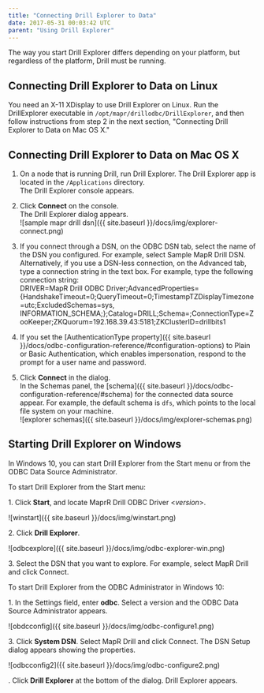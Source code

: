 ```yaml
---
title: "Connecting Drill Explorer to Data"
date: 2017-05-31 00:03:42 UTC
parent: "Using Drill Explorer"
---
```

The way you start Drill Explorer differs depending on your platform, but regardless of the platform, Drill must be running. 

## Connecting Drill Explorer to Data on Linux

You need an X-11 XDisplay to use Drill Explorer on Linux. Run the DrillExplorer executable in `/opt/mapr/drillodbc/DrillExplorer`, and then follow instructions from step 2 in the next section, "Connecting Drill Explorer to Data on Mac OS X."

## Connecting Drill Explorer to Data on Mac OS X

1. On a node that is running Drill, run Drill Explorer.  The Drill Explorer app is located in the `/Applications` directory.  
   The Drill Explorer console appears. 
 
2. Click **Connect** on the console.  
   The Drill Explorer dialog appears.  
   ![sample mapr drill dsn]({{ site.baseurl }}/docs/img/explorer-connect.png)

3. If you connect through a DSN, on the ODBC DSN tab, select the name of the DSN you configured. For example, select Sample MapR Drill DSN.  
   Alternatively, if you use a DSN-less connection, on the Advanced tab, type a connection string in the text box. For example, type the following connection string:  
         DRIVER=MapR Drill ODBC Driver;AdvancedProperties={HandshakeTimeout=0;QueryTimeout=0;TimestampTZDisplayTimezone=utc;ExcludedSchemas=sys, INFORMATION_SCHEMA;};Catalog=DRILL;Schema=;ConnectionType=ZooKeeper;ZKQuorum=192.168.39.43:5181;ZKClusterID=drillbits1
5. If you set the [AuthenticationType property]({{ site.baseurl }}/docs/odbc-configuration-reference/#configuration-options) to Plain or Basic Authentication, which enables impersonation, respond to the prompt for a user name and password.
4. Click **Connect** in the dialog.  
   In the Schemas panel, the [schema]({{ site.baseurl }}/docs/odbc-configuration-reference/#schema) for the connected data source appear. For example, the default schema is `dfs`, which points to the local file system on your machine.  
   ![explorer schemas]({{ site.baseurl }}/docs/img/explorer-schemas.png) 

## Starting Drill Explorer on Windows

In Windows 10, you can start Drill Explorer from the Start menu or from the ODBC Data Source Administrator.

To start Drill Explorer from the Start menu:

1\. Click **Start**, and locate MaprR Drill ODBC Driver <*version*>. 
   
   ![winstart]({{ site.baseurl }}/docs/img/winstart.png)

2\. Click **Drill Explorer**.
   
   ![odbcexplore]({{ site.baseurl }}/docs/img/odbc-explorer-win.png)

3\. Select the DSN that you want to explore. For example, select MapR Drill and click Connect.
   
To start Drill Explorer from the ODBC Administrator in Windows 10:

1\. In the Settings field, enter **odbc**. Select a version and the ODBC Data Source Administrator <version> appears. 
   
   ![obdcconfig]({{ site.baseurl }}/docs/img/odbc-configure1.png)
   
3\. Click **System DSN**. Select MapR Drill and click Connect. 
   The DSN Setup dialog appears showing the properties.  
   
   ![odbcconfig2]({{ site.baseurl }}/docs/img/odbc-configure2.png)

. Click **Drill Explorer** at the bottom of the dialog.
   Drill Explorer appears.






